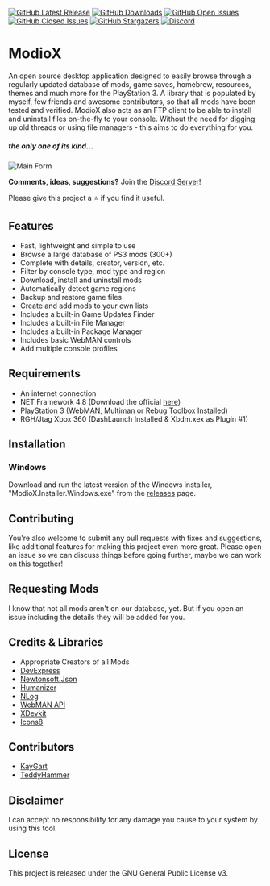 [![GitHub Latest Release](https://img.shields.io/github/release/ohhsodead/ModioX.svg)](https://github.com/ohhsodead/ModioX/releases/) [![GitHub Downloads](https://img.shields.io/github/downloads/ohhsodead/ModioX/total.svg)](https://github.com/ohhsodead/ModioX/releases/) [![GitHub Open Issues](https://img.shields.io/github/issues/ohhsodead/ModioX.svg)](https://gitHub.com/ohhsodead/ModioX/issues/) [![GitHub Closed Issues](https://img.shields.io/github/issues-closed/ohhsodead/ModioX.svg)](https://github.com/ohhsodead/ModioX/issues?q=is%3Aissue+is%3Aclosed) [![GitHub Stargazers](https://img.shields.io/github/stars/ohhsodead/ModioX.svg?style=social&label=Star&maxAge=2592000)](https://GitHub.com/ohhsodead/ModioX/stargazers/) [![Discord](https://img.shields.io/discord/591914197219016707.svg?label=&logo=discord&logoColor=ffffff&color=7389D8&labelColor=6A7EC2)](https://discord.gg/FTCS3Xu)

# ModioX
An open source desktop application designed to easily browse through a regularly updated database of mods, game saves, homebrew, resources, themes and much more for the PlayStation 3. A library that is populated by myself, few friends and awesome contributors, so that all mods have been tested and verified. ModioX also acts as an FTP client to be able to install and uninstall files on-the-fly to your console. Without the need for digging up old threads or using file managers - this aims to do everything for you.

##### the only one of its kind...

![Main Form](https://raw.githubusercontent.com/ohhsodead/ModioX/master/.screenshots/demo/MainForm.png?raw=true)

**Comments, ideas, suggestions?** Join the [Discord Server](https://discord.gg/FTCS3Xu)!

Please give this project a ⭐ if you find it useful.

## Features
* Fast, lightweight and simple to use
* Browse a large database of PS3 mods (300+)
* Complete with details, creator, version, etc.
* Filter by console type, mod type and region
* Download, install and uninstall mods
* Automatically detect game regions
* Backup and restore game files
* Create and add mods to your own lists
* Includes a built-in Game Updates Finder
* Includes a built-in File Manager
* Includes a built-in Package Manager
* Includes basic WebMAN controls
* Add multiple console profiles

## Requirements
* An internet connection
* NET Framework 4.8 (Download the official [here](https://dotnet.microsoft.com/download/dotnet-framework/thank-you/net48-web-installer))
* PlayStation 3 (WebMAN, Multiman or Rebug Toolbox Installed)
* RGH/Jtag Xbox 360 (DashLaunch Installed & Xbdm.xex as Plugin #1)

## Installation

### Windows

Download and run the latest version of the Windows installer, "ModioX.Installer.Windows.exe" from the [releases](https://github.com/ohhsodead/ModioX/releases/latest) page.

## Contributing

You're also welcome to submit any pull requests with fixes and suggestions, like additional features for making this project even more great. Please open an issue so we can discuss things before going further, maybe we can work on this together!

## Requesting Mods

I know that not all mods aren't on our database, yet. But if you open an issue including the details they will be added for you.

## Credits & Libraries
* Appropriate Creators of all Mods
* [DevExpress](https://devexpress.com/)
* [Newtonsoft.Json](https://newtonsoft.com/json)
* [Humanizer](https://github.com/Humanizr/Humanizer)
* [NLog](https://nlog-project.org/)
* [WebMAN API](https://github.com/FxckingCoder/WebmanAPI)
* [XDevkit](https://github.com/TeddyHammer)
* [Icons8](https://icons8.com/)

## Contributors
* [KayGart](https://github.com/KayGart)
* [TeddyHammer](https://github.com/TeddyHammer)

## Disclaimer

I can accept no responsibility for any damage you cause to your system by using this tool.

## License

This project is released under the GNU General Public License v3.
